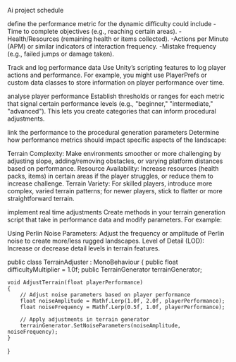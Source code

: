 Ai project schedule

define the performance metric for the dynamic difficulty
could include 
-Time to complete objectives (e.g., reaching certain areas).
-Health/Resources (remaining health or items collected).
-Actions per Minute (APM) or similar indicators of interaction frequency.
-Mistake frequency (e.g., failed jumps or damage taken).

Track and log performance data
Use Unity’s scripting features to log player actions and performance. For example, you might use PlayerPrefs or custom data classes to store information on player performance over time.

analyse player performance
Establish thresholds or ranges for each metric that signal certain performance levels (e.g., "beginner," "intermediate," "advanced"). This lets you create categories that can inform procedural adjustments.

link the performance to the procedural generation parameters
Determine how performance metrics should impact specific aspects of the landscape:

Terrain Complexity: Make environments smoother or more challenging by adjusting slope, adding/removing obstacles, or varying platform distances based on performance.
Resource Availability: Increase resources (health packs, items) in certain areas if the player struggles, or reduce them to increase challenge.
Terrain Variety: For skilled players, introduce more complex, varied terrain patterns; for newer players, stick to flatter or more straightforward terrain.

implement real time adjustments
Create methods in your terrain generation script that take in performance data and modify parameters. For example:

Using Perlin Noise Parameters: Adjust the frequency or amplitude of Perlin noise to create more/less rugged landscapes.
Level of Detail (LOD): Increase or decrease detail levels in terrain features.


public class TerrainAdjuster : MonoBehaviour
{
    public float difficultyMultiplier = 1.0f;
    public TerrainGenerator terrainGenerator;

    void AdjustTerrain(float playerPerformance)
    {
        // Adjust noise parameters based on player performance
        float noiseAmplitude = Mathf.Lerp(1.0f, 2.0f, playerPerformance);
        float noiseFrequency = Mathf.Lerp(0.5f, 1.0f, playerPerformance);

        // Apply adjustments in terrain generator
        terrainGenerator.SetNoiseParameters(noiseAmplitude, noiseFrequency);
    }
}
